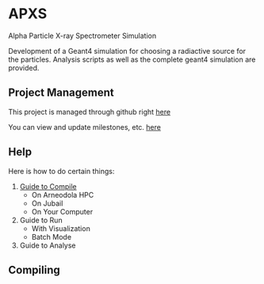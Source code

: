 # APXS 
Alpha Particle X-ray Spectrometer Simulation

Development of a Geant4 simulation for choosing a radiactive source for the particles.
Analysis scripts as well as the complete geant4 simulation are provided.

## Project Management

This project is managed through github right [here](https://github.com/orgs/nyuad-astroparticle/projects/5)

You can view and update milestones, etc. [here](https://github.com/nyuad-astroparticle/apxs/milestones?with_issues=no)

## Help

Here is how to do certain things:

1. [Guide to Compile](#compiling)
	- On Arneodola HPC
	- On Jubail
	- On Your Computer
2. Guide to Run
	- With Visualization
	- Batch Mode
3. Guide to Analyse

## Compiling


